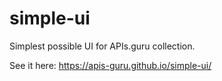 # simple-ui
Simplest possible UI for APIs.guru collection.

See it here: https://apis-guru.github.io/simple-ui/
